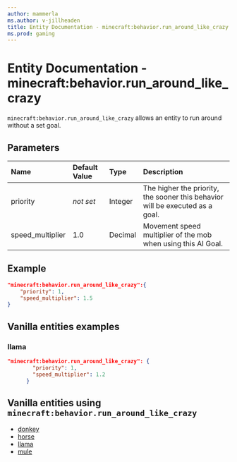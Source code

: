 ```yaml
---
author: mammerla
ms.author: v-jillheaden
title: Entity Documentation - minecraft:behavior.run_around_like_crazy
ms.prod: gaming
---
```


# Entity Documentation - minecraft:behavior.run_around_like_crazy

`minecraft:behavior.run_around_like_crazy` allows an entity to run around without a set goal.

## Parameters

|Name |Default Value  |Type  |Description  |
|:----------|:----------|:----------|:----------|
|priority|*not set*|Integer|The higher the priority, the sooner this behavior will be executed as a goal.|
|speed_multiplier| 1.0| Decimal| Movement speed multiplier of the mob when using this AI Goal. |

## Example

```json
"minecraft:behavior.run_around_like_crazy":{
    "priority": 1,
    "speed_multiplier": 1.5
}
```

## Vanilla entities examples

### llama

```json
"minecraft:behavior.run_around_like_crazy": {
        "priority": 1,
        "speed_multiplier": 1.2
      }
```

## Vanilla entities using `minecraft:behavior.run_around_like_crazy`

- [donkey](../../../../Source/VanillaBehaviorPack_Snippets/entities/donkey.md)
- [horse](../../../../Source/VanillaBehaviorPack_Snippets/entities/horse.md)
- [llama](../../../../Source/VanillaBehaviorPack_Snippets/entities/llama.md)
- [mule](../../../../Source/VanillaBehaviorPack_Snippets/entities/mule.md)
